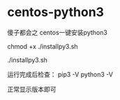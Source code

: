 # centos-python3
傻子都会之    centos一键安装python3




chmod +x ./installpy3.sh



./installpy3.sh




运行完成后检查：
pip3 -V
python3 -V






正常显示版本即可
